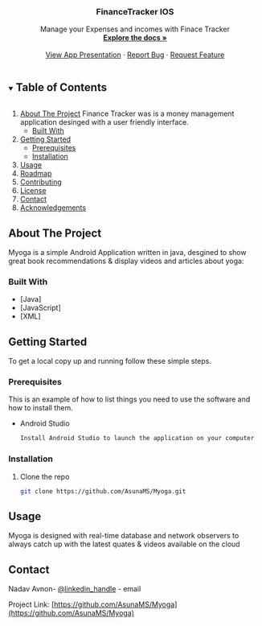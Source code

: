 <!--
*** Thanks for checking out the Best-README-Template. If you have a suggestion
*** that would make this better, please fork the repo and create a pull request
*** or simply open an issue with the tag "enhancement".
*** Thanks again! Now go create something AMAZING! :D
***
***
***
*** To avoid retyping too much info. Do a search and replace for the following:
*** github_username, repo_name, twitter_handle, email, project_title, project_description
-->



<!-- PROJECT SHIELDS -->
<!--
*** I'm using markdown "reference style" links for readability.
*** Reference links are enclosed in brackets [ ] instead of parentheses ( ).
*** See the bottom of this document for the declaration of the reference variables
*** for contributors-url, forks-url, etc. This is an optional, concise syntax you may use.
*** https://www.markdownguide.org/basic-syntax/#reference-style-links
-->



<!-- PROJECT LOGO -->
<br />
<p align="center">
  <a href="https://github.com/AsunaMS/FinanceTracker/">
  </a>

  <h3 align="center">FinanceTracker IOS</h3>

  <p align="center">
    Manage your Expenses and incomes with Finace Tracker
    <br />
    <a href="https://github.com/AsunaMS/Myoga/"><strong>Explore the docs »</strong></a>
    <br />
    <br />
    <a href="https://github.com/AsunaMS/Presentations/blob/master/MyogaSD.pdf">View App Presentation</a>
    ·
    <a href="https://www.linkedin.com/in/nadav-avnon-238b011b9/">Report Bug</a>
    ·
    <a href="https://www.linkedin.com/in/nadav-avnon-238b011b9/">Request Feature</a>
  </p>
</p>



<!-- TABLE OF CONTENTS -->
<details open="open">
  <summary><h2 style="display: inline-block">Table of Contents</h2></summary>
  <ol>
    <li>
      <a href="#about-the-project">About The Project</a>
      Finance Tracker was is a money management application desinged with a user friendly interface.
      <ul>
        <li><a href="#built-with">Built With</a></li>
      </ul>
    </li>
    <li>
      <a href="#getting-started">Getting Started</a>
      <ul>
        <li><a href="#prerequisites">Prerequisites</a></li>
        <li><a href="#installation">Installation</a></li>
      </ul>
    </li>
    <li><a href="#usage">Usage</a></li>
    <li><a href="#roadmap">Roadmap</a></li>
    <li><a href="#contributing">Contributing</a></li>
    <li><a href="#license">License</a></li>
    <li><a href="#contact">Contact</a></li>
    <li><a href="#acknowledgements">Acknowledgements</a></li>
  </ol>
</details>



<!-- ABOUT THE PROJECT -->
## About The Project

Myoga is a simple Android Application written in java, desgined to show great book recommendations & display videos and articles about yoga:


### Built With

* [Java]
* [JavaScript]
* [XML]



<!-- GETTING STARTED -->
## Getting Started

To get a local copy up and running follow these simple steps.

### Prerequisites

This is an example of how to list things you need to use the software and how to install them.
* Android Studio
  ```sh
  Install Android Studio to launch the application on your computer
  ```

### Installation

1. Clone the repo
   ```sh
   git clone https://github.com/AsunaMS/Myoga.git
   ```


<!-- USAGE EXAMPLES -->
## Usage

Myoga is designed with real-time database and network observers to always catch up with the latest quates & videos available on the cloud



<!-- CONTACT -->
## Contact

Nadav Avnon- [@linkedin_handle](https://www.linkedin.com/in/nadav-avnon-238b011b9/) - email

Project Link: [https://github.com/AsunaMS/Myoga](https://github.com/AsunaMS/Myoga)



<!-- MARKDOWN LINKS & IMAGES -->
<!-- https://www.markdownguide.org/basic-syntax/#reference-style-links -->
[contributors-shield]: https://img.shields.io/github/contributors/github_username/repo.svg?style=for-the-badge
[contributors-url]: https://github.com/github_username/repo/graphs/contributors
[forks-shield]: https://img.shields.io/github/forks/github_username/repo.svg?style=for-the-badge
[forks-url]: https://github.com/github_username/repo/network/members
[stars-shield]: https://img.shields.io/github/stars/github_username/repo.svg?style=for-the-badge
[stars-url]: https://github.com/github_username/repo/stargazers
[issues-shield]: https://img.shields.io/github/issues/github_username/repo.svg?style=for-the-badge
[issues-url]: https://github.com/github_username/repo/issues
[license-shield]: https://img.shields.io/github/license/github_username/repo.svg?style=for-the-badge
[license-url]: https://github.com/github_username/repo/blob/master/LICENSE.txt
[linkedin-shield]: https://img.shields.io/badge/-LinkedIn-black.svg?style=for-the-badge&logo=linkedin&colorB=555
[linkedin-url]: https://linkedin.com/in/github_username
